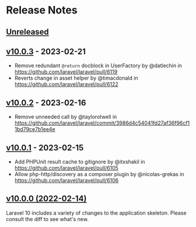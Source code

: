 # Release Notes

## [Unreleased](https://github.com/laravel/laravel/compare/v10.0.3...10.x)

## [v10.0.3](https://github.com/laravel/laravel/compare/v10.0.2...v10.0.3) - 2023-02-21

-   Remove redundant `@return` docblock in UserFactory by @datlechin in https://github.com/laravel/laravel/pull/6119
-   Reverts change in asset helper by @timacdonald in https://github.com/laravel/laravel/pull/6122

## [v10.0.2](https://github.com/laravel/laravel/compare/v10.0.1...v10.0.2) - 2023-02-16

-   Remove unneeded call by @taylorotwell in https://github.com/laravel/laravel/commit/3986d4c54041fd27af36f96cf11bd79ce7b1ee4e

## [v10.0.1](https://github.com/laravel/laravel/compare/v10.0.0...v10.0.1) - 2023-02-15

-   Add PHPUnit result cache to gitignore by @itxshakil in https://github.com/laravel/laravel/pull/6105
-   Allow php-http/discovery as a composer plugin by @nicolas-grekas in https://github.com/laravel/laravel/pull/6106

## [v10.0.0 (2022-02-14)](https://github.com/laravel/laravel/compare/v9.5.2...v10.0.0)

Laravel 10 includes a variety of changes to the application skeleton. Please consult the diff to see what's new.
